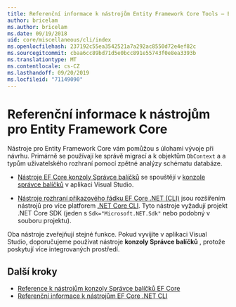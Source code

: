 ```yaml
---
title: Referenční informace k nástrojům Entity Framework Core Tools – EF Core
author: bricelam
ms.author: bricelam
ms.date: 09/19/2018
uid: core/miscellaneous/cli/index
ms.openlocfilehash: 237192c55ea3542521a7a292ac8550d72e4ef82c
ms.sourcegitcommit: cbaa6cc89bd71d5e0bcc891e55743f0e8ea3393b
ms.translationtype: MT
ms.contentlocale: cs-CZ
ms.lasthandoff: 09/20/2019
ms.locfileid: "71149090"
---
```

# <a name="entity-framework-core-tools-reference"></a>Referenční informace k nástrojům pro Entity Framework Core

Nástroje pro Entity Framework Core vám pomůžou s úlohami vývoje při návrhu. Primárně se používají ke správě migrací a k objektům `DbContext` a a typům uživatelského rozhraní pomocí zpětné analýzy schématu databáze.

* [Nástroje EF Core konzoly Správce balíčků](powershell.md) se spouštějí v [konzole správce balíčků](https://docs.microsoft.com/nuget/tools/package-manager-console) v aplikaci Visual Studio.

* [Nástroje rozhraní příkazového řádku EF Core .NET (CLI)](dotnet.md) jsou rozšířením nástrojů pro více platforem [.NET Core CLI](https://docs.microsoft.com/dotnet/core/tools/). Tyto nástroje vyžadují projekt .NET Core SDK (jeden s `Sdk="Microsoft.NET.Sdk"` nebo podobný v souboru projektu).

Oba nástroje zveřejňují stejné funkce. Pokud vyvíjíte v aplikaci Visual Studio, doporučujeme používat nástroje **konzoly Správce balíčků** , protože poskytují více integrovaných prostředí.

## <a name="next-steps"></a>Další kroky

* [Reference k nástrojům konzoly Správce balíčků EF Core](powershell.md)
* [Referenční informace k nástrojům EF Core .NET CLI](dotnet.md)
